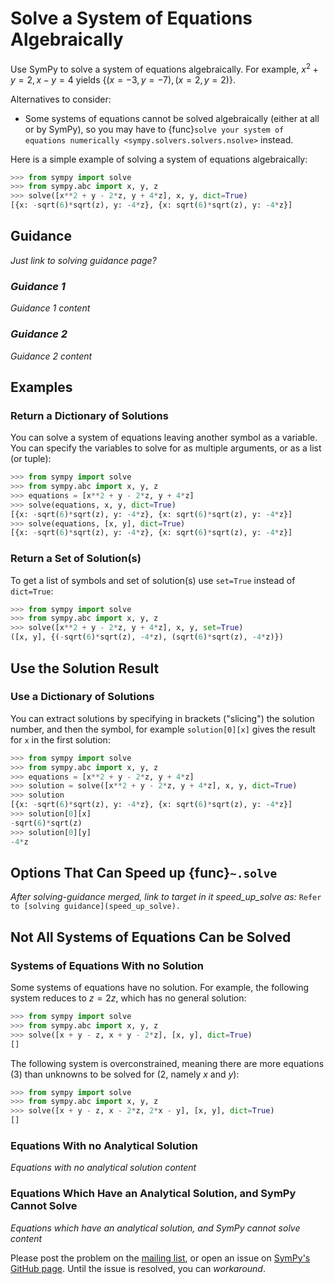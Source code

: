 # Solve a System of Equations Algebraically

Use SymPy to solve a system of equations algebraically. For example, $x^2 + y =
2, x - y = 4$ yields $\{(x = -3, y = -7), (x = 2, y = 2)\}$.

Alternatives to consider:
- Some systems of equations cannot be solved algebraically (either at all or by
SymPy), so you may have to {func}`solve your system of equations numerically
<sympy.solvers.solvers.nsolve>` instead.

Here is a simple example of solving a system of equations algebraically:

```py
>>> from sympy import solve
>>> from sympy.abc import x, y, z
>>> solve([x**2 + y - 2*z, y + 4*z], x, y, dict=True)
[{x: -sqrt(6)*sqrt(z), y: -4*z}, {x: sqrt(6)*sqrt(z), y: -4*z}]
```

## Guidance

*Just link to solving guidance page?*

### *Guidance 1*

*Guidance 1 content*

### *Guidance 2*

*Guidance 2 content*


## Examples

### Return a Dictionary of Solutions

You can solve a system of equations leaving another symbol as a variable. You
can specify the variables to solve for as multiple arguments, or as a list (or
tuple):

```py
>>> from sympy import solve
>>> from sympy.abc import x, y, z
>>> equations = [x**2 + y - 2*z, y + 4*z]
>>> solve(equations, x, y, dict=True)
[{x: -sqrt(6)*sqrt(z), y: -4*z}, {x: sqrt(6)*sqrt(z), y: -4*z}]
>>> solve(equations, [x, y], dict=True)
[{x: -sqrt(6)*sqrt(z), y: -4*z}, {x: sqrt(6)*sqrt(z), y: -4*z}]
```

### Return a Set of Solution(s)

To get a list of symbols and set of solution(s) use `set=True` instead of
`dict=True`:

```py
>>> from sympy import solve
>>> from sympy.abc import x, y, z
>>> solve([x**2 + y - 2*z, y + 4*z], x, y, set=True)
([x, y], {(-sqrt(6)*sqrt(z), -4*z), (sqrt(6)*sqrt(z), -4*z)})
```

## Use the Solution Result

### Use a Dictionary of Solutions

You can extract solutions by specifying in brackets ("slicing") the solution
number, and then the symbol, for example `solution[0][x]` gives the result for
`x` in the first solution:

```py
>>> from sympy import solve
>>> from sympy.abc import x, y, z
>>> equations = [x**2 + y - 2*z, y + 4*z]
>>> solution = solve([x**2 + y - 2*z, y + 4*z], x, y, dict=True)
>>> solution
[{x: -sqrt(6)*sqrt(z), y: -4*z}, {x: sqrt(6)*sqrt(z), y: -4*z}]
>>> solution[0][x]
-sqrt(6)*sqrt(z)
>>> solution[0][y]
-4*z
```

## Options That Can Speed up {func}`~.solve`

*After solving-guidance merged, link to target in it speed_up_solve as:* `Refer
to [solving guidance](speed_up_solve).`

## Not All Systems of Equations Can be Solved

### Systems of Equations With no Solution

Some systems of equations have no solution. For example, the following system
reduces to $z = 2z$, which has no general solution:

```py
>>> from sympy import solve
>>> from sympy.abc import x, y, z
>>> solve([x + y - z, x + y - 2*z], [x, y], dict=True)
[]
```

The following system is overconstrained, meaning there are more equations (3)
than unknowns to be solved for (2, namely $x$ and $y$):

```py
>>> from sympy import solve
>>> from sympy.abc import x, y, z
>>> solve([x + y - z, x - 2*z, 2*x - y], [x, y], dict=True)
[]
```

### Equations With no Analytical Solution

*Equations with no analytical solution content*

### Equations Which Have an Analytical Solution, and SymPy Cannot Solve

*Equations which have an analytical solution, and SymPy cannot solve content*

Please post the problem on the [mailing
list](https://groups.google.com/g/sympy), or open an issue on [SymPy's GitHub
page](https://github.com/sympy/sympy/issues). Until the issue is resolved, you
can *workaround*.
